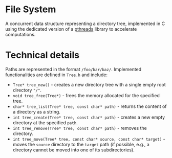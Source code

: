 # File System

A concurrent data structure representing a directory tree, implemented in C using the dedicated version of a [pthreads](https://en.wikipedia.org/wiki/Pthreads) library to accelerate computations.

# Technical details

Paths are represented in the format `/foo/bar/baz/`. Implemented functionalities are defined in `Tree.h` and include:
* `Tree* tree_new()` - creates a new directory tree with a single empty root directory `"/"`.
* `void tree_free(Tree*)` - frees the memory allocated for the specified tree.
* `char* tree_list(Tree* tree, const char* path)` - returns the content of a directory as a string.
* `int tree_create(Tree* tree, const char* path)` - creates a new empty directory at the specified `path`.
* `int tree_remove(Tree* tree, const char* path)` - removes the directory.
* `int tree_move(Tree* tree, const char* source, const char* target)` - moves the `source` directory to the `target` path (if possible, e.g., a directory cannot be moved into one of its subdirectories).
